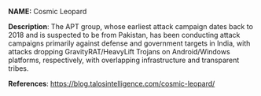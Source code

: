 **NAME:**
Cosmic Leopard

**Description**:
The APT group, whose earliest attack campaign dates back to 2018 and is suspected to be from Pakistan, has been conducting attack campaigns primarily against defense and government targets in India, with attacks dropping GravityRAT/HeavyLift Trojans on Android/Windows platforms, respectively, with overlapping infrastructure and transparent tribes.

**References**:
https://blog.talosintelligence.com/cosmic-leopard/
